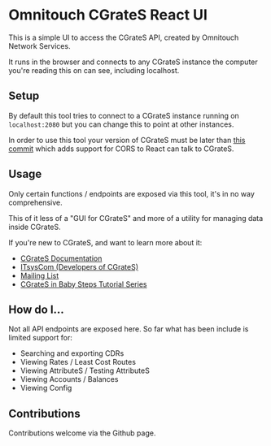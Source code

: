 # Omnitouch CGrateS React UI

This is a simple UI to access the CGrateS API, created by Omnitouch Network Services.

It runs in the browser and connects to any CGrateS instance the computer you're reading this on can see, including localhost.

## Setup

By default this tool tries to connect to a CGrateS instance running on `localhost:2080` but you can change this to point at other instances.

In order to use this tool your version of CGrateS must be later than [this commit](https://github.com/cgrates/cgrates/pull/4430/commits/1b6942397ee7e7211d0d597dba65b2e9721782f1) which adds support for CORS to React can talk to CGrateS.

## Usage

Only certain functions / endpoints are exposed via this tool, it's in no way comprehensive.

This of it less of a "GUI for CGrateS" and more of a utility for managing data inside CGrateS.

If you're new to CGrateS, and want to learn more about it:

 * [CGrateS Documentation](https://cgrates.readthedocs.io/en/latest/)
 * [ITsysCom (Developers of CGrateS)](support@itsyscom.com)
 * [Mailing List](https://groups.google.com/g/cgrates)
 * [CGrateS in Baby Steps Tutorial Series](https://nickvsnetworking.com/category/voip/cgrates/)

## How do I...
Not all API endpoints are exposed here.
So far what has been include is limited support for:
 * Searching and exporting CDRs
 * Viewing Rates / Least Cost Routes
 * Viewing AttributeS / Testing AttributeS
 * Viewing Accounts / Balances
 * Viewing Config


## Contributions
Contributions welcome via the Github page.